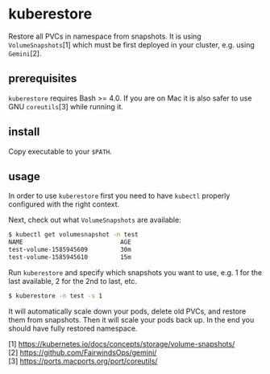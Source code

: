 # kuberestore
Restore all PVCs in namespace from snapshots. It is using `VolumeSnapshots`[1]
which must be first deployed in your cluster, e.g. using `Gemini`[2].

## prerequisites
`kuberestore` requires Bash >= 4.0. If you are on Mac it is also safer to use
GNU `coreutils`[3] while running it.

## install
Copy executable to your `$PATH`.

## usage
In order to use `kuberestore` first you need to have `kubectl` properly
configured with the right context.

Next, check out what `VolumeSnapshots` are available:
```bash
$ kubectl get volumesnapshot -n test
NAME                           AGE
test-volume-1585945609         30m
test-volume-1585945610         15m
```
Run `kuberestore` and specify which snapshots you want to use, e.g. 1 for the
last available, 2 for the 2nd to last, etc.

```bash
$ kuberestore -n test -s 1
```

It will automatically scale down your pods, delete old PVCs, and restore them
from snapshots. Then it will scale your pods back up. In the end you should
have fully restored namespace.


[1] https://kubernetes.io/docs/concepts/storage/volume-snapshots/ \
[2] https://github.com/FairwindsOps/gemini/ \
[3] https://ports.macports.org/port/coreutils/
